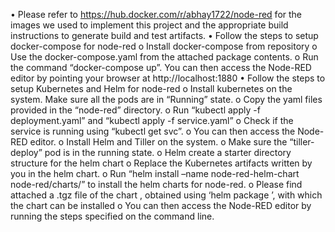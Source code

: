•	Please refer to https://hub.docker.com/r/abhay1722/node-red for the images we used to implement this project and the appropriate build instructions to generate build and test artifacts.
•	Follow the steps to setup docker-compose for node-red
o	Install docker-compose from repository
o	Use the docker-compose.yaml from the attached package contents.
o	Run the command “docker-compose up”. You can then access the Node-RED editor by pointing your browser at http://localhost:1880
•	Follow the steps to setup Kubernetes and Helm for node-red
o	Install kubernetes on the system. Make sure all the pods are in “Running” state.
o	Copy the yaml files provided in the “node-red” directory.
o	Run “kubectl apply -f deployment.yaml” and “kubectl apply -f service.yaml”
o	Check if the service is running using “kubectl get svc”.
o	You can then access the Node-RED editor.
o	Install Helm and Tiller on the system.
o	Make sure the “tiller-deploy” pod is in the running state.
o	Helm create a starter directory structure for the helm chart 
o	Replace the Kubernetes artifacts written by you in the helm chart.
o	Run “helm install –name node-red-helm-chart node-red/charts/” to install the helm charts for node-red.
o	Please find attached a .tgz file of the chart , obtained using ‘helm package <chart name>’, with which the chart can be installed 
o	You can then access the Node-RED editor by running the steps specified on the command line.

